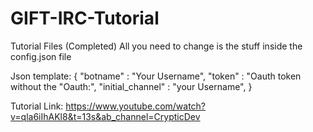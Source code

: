 # GIFT-IRC-Tutorial
Tutorial Files (Completed)
All you need to change is the stuff inside the config.json file

Json template:
{
   "botname" : "Your Username",
   "token" : "Oauth token without the "Oauth:",
   "initial_channel" : "your Username",
}


Tutorial Link: https://www.youtube.com/watch?v=qla6iIhAKl8&t=13s&ab_channel=CrypticDev
